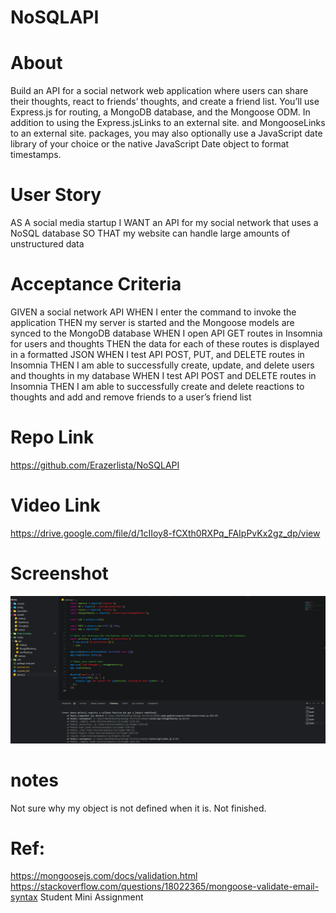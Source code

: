 # NoSQLAPI

# About

Build an API for a social network web application where users can share their thoughts, react to friends’ thoughts, and create a friend list. You’ll use Express.js for routing, a MongoDB database, and the Mongoose ODM. In addition to using the Express.jsLinks to an external site. and MongooseLinks to an external site. packages, you may also optionally use a JavaScript date library of your choice or the native JavaScript Date object to format timestamps.

# User Story

AS A social media startup
I WANT an API for my social network that uses a NoSQL database
SO THAT my website can handle large amounts of unstructured data

# Acceptance Criteria

GIVEN a social network API
WHEN I enter the command to invoke the application
THEN my server is started and the Mongoose models are synced to the MongoDB database
WHEN I open API GET routes in Insomnia for users and thoughts
THEN the data for each of these routes is displayed in a formatted JSON
WHEN I test API POST, PUT, and DELETE routes in Insomnia
THEN I am able to successfully create, update, and delete users and thoughts in my database
WHEN I test API POST and DELETE routes in Insomnia
THEN I am able to successfully create and delete reactions to thoughts and add and remove friends to a user’s friend list

# Repo Link

https://github.com/Erazerlista/NoSQLAPI

# Video Link

https://drive.google.com/file/d/1cIIoy8-fCXth0RXPq_FAIpPvKx2gz_dp/view

# Screenshot

<img src="assets/projectsql.png" alt= "pic of code">

# notes

Not sure why my object is not defined when it is. Not finished.

# Ref:

https://mongoosejs.com/docs/validation.html
https://stackoverflow.com/questions/18022365/mongoose-validate-email-syntax
Student Mini Assignment
